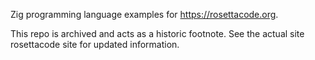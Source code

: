 Zig programming language examples for https://rosettacode.org.

This repo is archived and acts as a historic footnote. See the actual site
rosettacode site for updated information.
